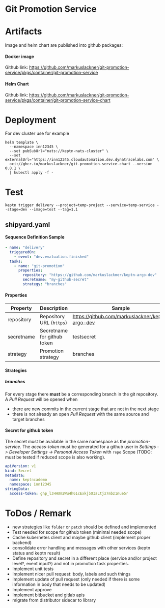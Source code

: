# Git Promotion Service

# Artifacts

Image and helm chart are published into github packages:

#### Docker image

Github link: https://github.com/markuslackner/git-promotion-service/pkgs/container/git-promotion-service

#### Helm Chart

Github link: https://github.com/markuslackner/git-promotion-service/pkgs/container/git-promotion-service-chart

# Deployment

For dev cluster use for example

```
helm template \
  --namespace inn12345 \
  --set pubSubUrl="nats://keptn-nats-cluster" \
  --set externalUrl="https://inn12345.cloudautomation.dev.dynatracelabs.com" \
  oci://ghcr.io/markuslackner/git-promotion-service-chart --version 0.0.1 \
  | kubectl apply -f -
```

# Test

```
keptn trigger delivery --project=temp-project --service=temp-service --stage=dev --image=test --tag=1.1
```

## shipyard.yaml

#### Sequence Definition Sample

```yaml
- name: "delivery"
  triggeredOn:
    - event: "dev.evaluation.finished"
  tasks:
    - name: "git-promotion"
      properties:
        repository: "https://github.com/markuslackner/keptn-argo-dev"
        secretname: "my-github-secret"
        strategy: "branches"
```

#### Properties

| Property | Description | Sample |
| -------- | ----------- | ------ |
| repository | Repository URL (`https`) | https://github.com/markuslackner/keptn-argo-dev |
| secretname | Secretname for github token | testsecret |
| strategy | Promotion strategy | branches |

#### Strategies

##### branches

For every stage there **must** be a corresponding branch in the git repository. A *Pull Request* will be opened when

* there are new commits in the current stage that are not in the next stage
* there is not already an open *Pull Request* with the same source and target branches

#### Secret for github token

The secret must be available in the same namespace as the *promotion-service*. The *access-token* must be generated for a github user in
*Settings -> Developer Settings -> Personal Access Token* with `repo` Scope (TODO: must be tested if reduced scope is also working).

```yaml
apiVersion: v1
kind: Secret
metadata:  
  name: keptncademo
  namespace: inn12345
stringData:
  access-token: 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
```

# ToDos / Remark

* new strategies like `folder` or `patch` should be defined and implemented
* Test needed for scope for github token (minimal needed scope)
* Cache kubernetes client and maybe github client (implement proper backend)
* consolidate error handling and messages with other services (keptn status and keptn result) 
* Define repository and secret in a different place (service and/or project level?, event input?) and not in promotion task properties. 
* Implement unit tests
* Implement nicer pull request: body, labels and such things
* Implement update of pull request (only needed if there is some information in body that needs to be updated)
* Implement approve
* Implement bitbucket and gitlab apis
* migrate from distributor sidecar to library